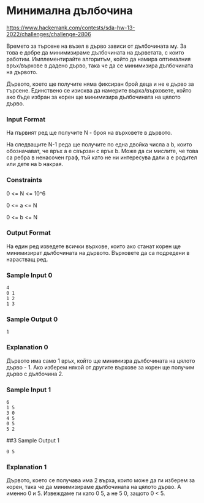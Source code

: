 # Минимална дълбочина

https://www.hackerrank.com/contests/sda-hw-13-2022/challenges/challenge-2806

Времето за търсене на възел в дърво зависи от дълбочината му. За това е добре да минимизираме дълбочината на дърветата, с които работим. Имплементирайте алгоритъм, който да намира оптималния връх/върхове в дадено дърво, така че да се минимизира дълбочината на дървото.

Дървото, което ще получите няма фиксиран брой деца и не е дърво за търсене. Единствено се изисква да намерите върха/върховете, който ако бъде избран за корен ще минимизира дълбочината на цялото дърво.

### Input Format

На първият ред ще получите N - броя на върховете в дървото.

На следващите N-1 реда ще получите по една двойка числа a b, които обозначават, че връх a е свързан с връх b. Може да си мислите, че това са ребра в ненасочен граф, тъй като не ни интересува дали a е родител или дете на b накрая.

### Constraints

0 <= N <= 10^6

0 <= a <= N

0 <= b <= N

### Output Format

На един ред изведете всички върхове, които ако станат корен ще минимизират дълбочината на дървото. Върховете да са подредени в нарастващ ред.

### Sample Input 0

```
4
0 1
1 2
1 3
```

### Sample Output 0

```
1 
```

### Explanation 0

Дървото има само 1 връх, който ще минимизра дълбочината на цялото дърво - 1. Ако изберем някой от другите върхове за корен ще получим дърво с дълбочина 2.

### Sample Input 1

```
6
1 5
3 0
4 5
0 5
5 2
```

##3 Sample Output 1

```
0 5
```

### Explanation 1

Дървото, което се получава има 2 върха, които може да ги изберем за корен, така че да минимизираме дълбочината на цялото дърво. А именно 0 и 5. Извеждаме ги като 0 5, а не 5 0, защото 0 < 5.
